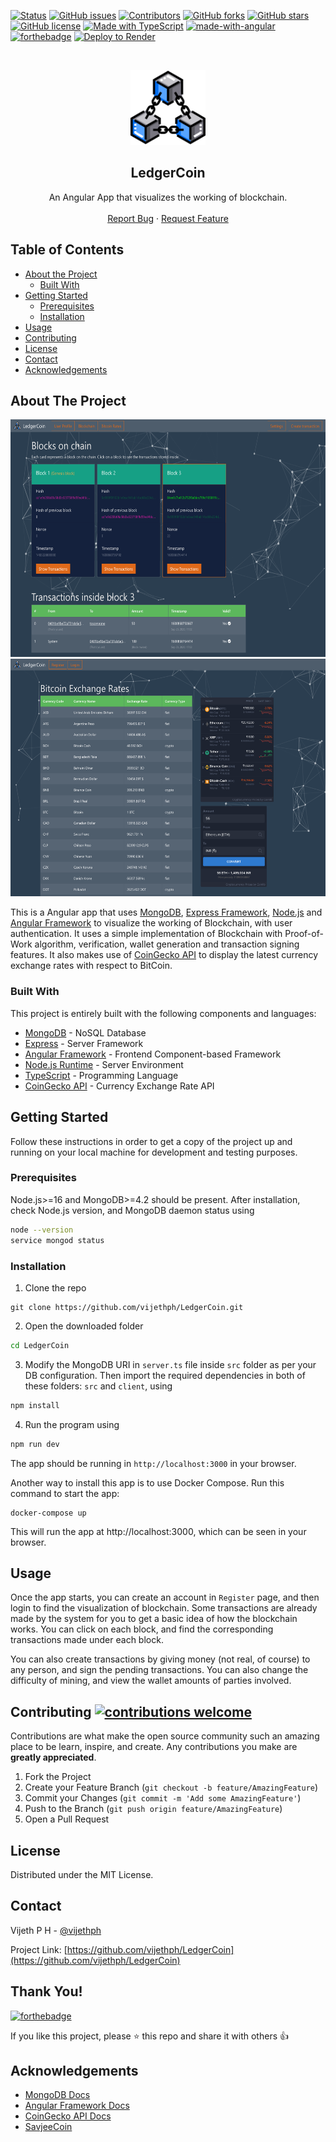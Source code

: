 [![Status](https://img.shields.io/badge/status-active-success.svg?style=flat-square&logo=angular)]()
[![GitHub issues](https://img.shields.io/github/issues/vijethph/LedgerCoin?style=flat-square)](https://github.com/vijethph/LedgerCoin/issues)
[![Contributors](https://img.shields.io/github/contributors/vijethph/LedgerCoin?style=flat-square)](https://github.com/vijethph/LedgerCoin/graphs/contributors)
[![GitHub forks](https://img.shields.io/github/forks/vijethph/LedgerCoin?color=blue&style=flat-square)](https://github.com/vijethph/LedgerCoin/network)
[![GitHub stars](https://img.shields.io/github/stars/vijethph/LedgerCoin?color=yellow&style=flat-square)](https://github.com/vijethph/LedgerCoin/stargazers)
[![GitHub license](https://img.shields.io/github/license/vijethph/LedgerCoin?style=flat-square)](https://github.com/vijethph/LedgerCoin/blob/master/LICENSE)
[![Made with TypeScript](https://img.shields.io/badge/made%20with-typescript-blue?style=for-the-badge&logo=typescript&labelColor=023047)](https://www.typescriptlang.org/)
[![made-with-angular](https://img.shields.io/badge/made%20with-angular-1abc9c.svg?style=for-the-badge&labelColor=2c3e50)](https://angular.io/)
[![forthebadge](https://forthebadge.com/images/badges/powered-by-black-magic.svg)](https://forthebadge.com)
[![Deploy to Render](https://render.com/images/deploy-to-render-button.svg)](https://render.com/deploy?repo=https://github.com/vijethph/LedgerCoin)


<br />
<p align="center">
  <a href="https://github.com/vijethph/LedgerCoin">
    <img src="frontend/src/assets/blockchain.svg" alt="Logo" width="120" height="120">
  </a>

  <h2 align="center">LedgerCoin</h2>

  <p align="center">
    An Angular App that visualizes the working of blockchain.
    <br />
    <br />
    <a href="https://github.com/vijethph/LedgerCoin/issues">Report Bug</a>
    ·
    <a href="https://github.com/vijethph/LedgerCoin/issues">Request Feature</a>
  </p>
</p>

<!-- TABLE OF CONTENTS -->

## Table of Contents

- [About the Project](#about-the-project)
  - [Built With](#built-with)
- [Getting Started](#getting-started)
  - [Prerequisites](#prerequisites)
  - [Installation](#installation)
- [Usage](#usage)
- [Contributing](#contributing)
- [License](#license)
- [Contact](#contact)
- [Acknowledgements](#acknowledgements)

<!-- ABOUT THE PROJECT -->

## About The Project

<img src="blocksonchain.png" width="620" height="380" alt="Project working"> <img src="cryptotable.png" width="620" height="380" alt="second screenshot">

This is a Angular app that uses [MongoDB](https://www.mongodb.com), [Express Framework](https://expressjs.com), [Node.js](https://nodejs.org/en) and [Angular Framework](https://angular.io) to visualize the working of Blockchain, with user authentication. It uses a simple implementation of Blockchain with Proof-of-Work algorithm, verification, wallet generation and transaction signing features. It also makes use of [CoinGecko API](https://www.coingecko.com/en/api) to display the latest currency exchange rates with respect to BitCoin.

### Built With

This project is entirely built with the following components and languages:

- [MongoDB](https://www.mongodb.com) - NoSQL Database
- [Express](https://expressjs.com/) - Server Framework
- [Angular Framework](https://angular.io) - Frontend Component-based Framework
- [Node.js Runtime](https://nodejs.org/en) - Server Environment
- [TypeScript](https://www.typescriptlang.org/) - Programming Language
- [CoinGecko API](https://www.coingecko.com/en/api) - Currency Exchange Rate API

<!-- GETTING STARTED -->

## Getting Started

Follow these instructions in order to get a copy of the project up and running on your local machine for development and testing purposes.

### Prerequisites

Node.js>=16 and MongoDB>=4.2 should be present. After installation, check Node.js version, and MongoDB daemon status using

```sh
node --version
service mongod status
```

### Installation

1. Clone the repo

```git
git clone https://github.com/vijethph/LedgerCoin.git
```

2. Open the downloaded folder

```sh
cd LedgerCoin
```

3. Modify the MongoDB URI in `server.ts` file inside `src` folder as per your DB configuration. Then import the required dependencies in both of these folders: `src` and `client`, using

```sh
npm install
```

4. Run the program using

```sh
npm run dev
```

The app should be running in `http://localhost:3000` in your browser.   

Another way to install this app is to use Docker Compose. Run this command to start the app:
```
docker-compose up
```
This will run the app at http://localhost:3000, which can be seen in your browser.

<!-- USAGE EXAMPLES -->

## Usage

Once the app starts, you can create an account in `Register` page, and then login to find the visualization of blockchain. Some transactions are already made by the system for you to get a basic idea of how the blockchain works. You can click on each block, and find the corresponding transactions made under each block.

You can also create transactions by giving money (not real, of course) to any person, and sign the pending transactions. You can also change the difficulty of mining, and view the wallet amounts of parties involved.

<!-- CONTRIBUTING -->

## Contributing [![contributions welcome](https://img.shields.io/badge/contributions-welcome-brightgreen.svg?style=flat-square)](https://github.com/vijethph/LedgerCoin/pulls)

Contributions are what make the open source community such an amazing place to be learn, inspire, and create. Any contributions you make are **greatly appreciated**.

1. Fork the Project
2. Create your Feature Branch (`git checkout -b feature/AmazingFeature`)
3. Commit your Changes (`git commit -m 'Add some AmazingFeature'`)
4. Push to the Branch (`git push origin feature/AmazingFeature`)
5. Open a Pull Request

<!-- LICENSE -->

## License

Distributed under the MIT License.

<!-- CONTACT -->

## Contact

Vijeth P H - [@vijethph](https://github.com/vijethph)

Project Link: [https://github.com/vijethph/LedgerCoin](https://github.com/vijethph/LedgerCoin)

## Thank You!

[![forthebadge](https://forthebadge.com/images/badges/built-with-love.svg)](https://forthebadge.com)

If you like this project, please ⭐ this repo and share it with others 👍

<!-- ACKNOWLEDGEMENTS -->

## Acknowledgements

- [MongoDB Docs](https://docs.mongodb.com/)
- [Angular Framework Docs](https://angular.io/docs)
- [CoinGecko API Docs](https://www.coingecko.com/api/documentations/v3)
- [SavjeeCoin](https://github.com/Savjee/SavjeeCoin)
